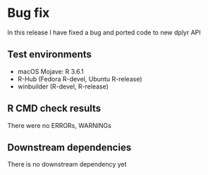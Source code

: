 # Bug fix

In this release I have fixed a bug and ported code to new dplyr API

## Test environments
* macOS Mojave: R 3.6.1
* R-Hub (Fedora R-devel, Ubuntu R-release)
* winbuilder (R-devel, R-release)

## R CMD check results
There were no ERRORs, WARNINGs

## Downstream dependencies

There is no downstream dependency yet
  
